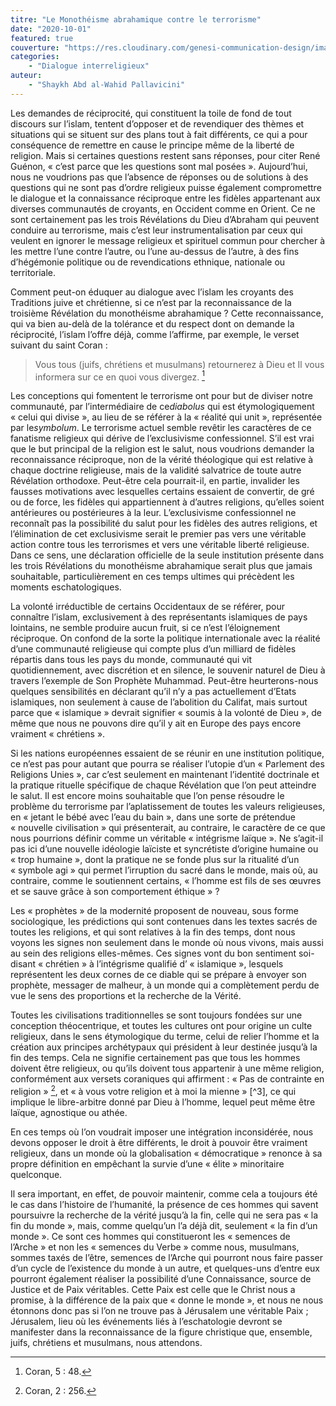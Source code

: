 ```yaml
---
titre: "Le Monothéisme abrahamique contre le terrorisme"
date: "2020-10-01"
featured: true
couverture: "https://res.cloudinary.com/genesi-communication-design/image/upload/v1606300338/ihei/couvertures/auditorium-83_hz27q3.jpg"
categories: 
	- "Dialogue interreligieux"
auteur: 
	- "Shaykh Abd al-Wahid Pallavicini"
---
```


Les demandes de réciprocité, qui constituent la toile de fond de tout discours sur l’islam, tentent d’opposer et de revendiquer des thèmes et situations qui se situent sur des plans tout à fait différents, ce qui a pour conséquence de remettre en cause le principe même de la liberté de religion. Mais si certaines questions restent sans réponses, pour citer René Guénon, «&nbsp;c’est parce que les questions sont mal posées&nbsp;». Aujourd’hui, nous ne voudrions pas que l’absence de réponses ou de solutions à des questions qui ne sont pas d’ordre religieux puisse également compromettre le dialogue et la connaissance réciproque entre les fidèles appartenant aux diverses communautés de croyants, en Occident comme en Orient. Ce ne sont certainement pas les trois Révélations du Dieu d’Abraham qui peuvent conduire au terrorisme, mais c’est leur instrumentalisation par ceux qui veulent en ignorer le message religieux et spirituel commun pour chercher à les mettre l’une contre l’autre, ou l’une au-dessus de l’autre, à des fins d’hégémonie politique ou de revendications ethnique, nationale ou territoriale.

Comment peut-on éduquer au dialogue avec l’islam les croyants des Traditions juive et chrétienne, si ce n’est par la reconnaissance de la troisième Révélation du monothéisme abrahamique&nbsp;? Cette reconnaissance, qui va bien au-delà de la tolérance et du respect dont on demande la réciprocité, l’islam l’offre déjà, comme l’affirme, par exemple, le verset suivant du saint Coran&nbsp;: 
> Vous tous (juifs, chrétiens et musulmans) retournerez à Dieu et Il vous informera sur ce en quoi vous divergez. [^1]

Les conceptions qui fomentent le terrorisme ont pour but de diviser notre communauté, par l’intermédiaire de ce*diabolus* qui est étymologiquement «&nbsp;celui qui divise&nbsp;», au lieu de se référer à la «&nbsp;réalité qui unit&nbsp;», représentée par le*symbolum*. Le terrorisme actuel semble revêtir les caractères de ce fanatisme religieux qui dérive de l’exclusivisme confessionnel. S’il est vrai que le but principal de la religion est le salut, nous voudrions demander la reconnaissance réciproque, non de la vérité théologique qui est relative à chaque doctrine religieuse, mais de la validité salvatrice de toute autre Révélation orthodoxe. Peut-être cela pourrait-il, en partie, invalider les fausses motivations avec lesquelles certains essaient de convertir, de gré ou de force, les fidèles qui appartiennent à d’autres religions, qu’elles soient antérieures ou postérieures à la leur. L’exclusivisme confessionnel ne reconnaît pas la possibilité du salut pour les fidèles des autres religions, et l’élimination de cet exclusivisme serait le premier pas vers une véritable action contre tous les terrorismes et vers une véritable liberté religieuse. Dans ce sens, une déclaration officielle de la seule institution présente dans les trois Révélations du monothéisme abrahamique serait plus que jamais souhaitable, particulièrement en ces temps ultimes qui précèdent les moments eschatologiques.

La volonté irréductible de certains Occidentaux de se référer, pour connaître l’islam, exclusivement à des représentants islamiques de pays lointains, ne semble produire aucun fruit, si ce n’est l’éloignement réciproque. On confond de la sorte la politique internationale avec la réalité d’une communauté religieuse qui compte plus d’un milliard de fidèles répartis dans tous les pays du monde, communauté qui vit quotidiennement, avec discrétion et en silence, le souvenir naturel de Dieu à travers l’exemple de Son Prophète Muhammad. Peut-être heurterons-nous quelques sensibilités en déclarant qu’il n’y a pas actuellement d’Etats islamiques, non seulement à cause de l’abolition du Califat, mais surtout parce que «&nbsp;islamique&nbsp;» devrait signifier «&nbsp;soumis à la volonté de Dieu&nbsp;», de même que nous ne pouvons dire qu’il y ait en Europe des pays encore vraiment «&nbsp;chrétiens&nbsp;».

Si les nations européennes essaient de se réunir en une institution politique, ce n’est pas pour autant que pourra se réaliser l’utopie d’un «&nbsp;Parlement des Religions Unies&nbsp;», car c’est seulement en maintenant l’identité doctrinale et la pratique rituelle spécifique de chaque Révélation que l’on peut atteindre le salut. Il est encore moins souhaitable que l’on pense résoudre le problème du terrorisme par l’aplatissement de toutes les valeurs religieuses, en «&nbsp;jetant le bébé avec l’eau du bain&nbsp;», dans une sorte de prétendue «&nbsp;nouvelle civilisation&nbsp;» qui présenterait, au contraire, le caractère de ce que nous pourrions définir comme un véritable «&nbsp;intégrisme laïque&nbsp;». Ne s’agit-il pas ici d’une nouvelle idéologie laïciste et syncrétiste d’origine humaine ou «&nbsp;trop humaine&nbsp;», dont la pratique ne se fonde plus sur la ritualité d’un «&nbsp;symbole agi&nbsp;» qui permet l’irruption du sacré dans le monde, mais où, au contraire, comme le soutiennent certains, «&nbsp;l’homme est fils de ses œuvres et se sauve grâce à son comportement éthique&nbsp;»&nbsp;? 

Les «&nbsp;prophètes&nbsp;» de la modernité proposent de nouveau, sous forme sociologique, les prédictions qui sont contenues dans les textes sacrés de toutes les religions, et qui sont relatives à la fin des temps, dont nous voyons les signes non seulement dans le monde où nous vivons, mais aussi au sein des religions elles-mêmes. Ces signes vont du bon sentiment soi-disant «&nbsp;chrétien&nbsp;» à l’intégrisme qualifié d’ «&nbsp;islamique&nbsp;», lesquels représentent les deux cornes de ce diable qui se prépare à envoyer son prophète, messager de malheur, à un monde qui a complètement perdu de vue le sens des proportions et la recherche de la Vérité.

Toutes les civilisations traditionnelles se sont toujours fondées sur une conception théocentrique, et toutes les cultures ont pour origine un culte religieux, dans le sens étymologique du terme, celui de relier l’homme et la création aux principes archétypaux qui président à leur destinée jusqu’à la fin des temps. Cela ne signifie certainement pas que tous les hommes doivent être religieux, ou qu’ils doivent tous appartenir à une même religion, conformément aux versets coraniques qui affirment&nbsp;: «&nbsp;Pas de contrainte en religion&nbsp;» [^2], et «&nbsp;à vous votre religion et à moi la mienne&nbsp;» [^3], ce qui implique le libre-arbitre donné par Dieu à l’homme, lequel peut même être laïque, agnostique ou athée.

En ces temps où l’on voudrait imposer une intégration inconsidérée, nous devons opposer le droit à être différents, le droit à pouvoir être vraiment religieux, dans un monde où la globalisation «&nbsp;démocratique&nbsp;» renonce à sa propre définition en empêchant la survie d’une «&nbsp;élite&nbsp;» minoritaire quelconque.

Il sera important, en effet, de pouvoir maintenir, comme cela a toujours été le cas dans l’histoire de l’humanité, la présence de ces hommes qui savent poursuivre la recherche de la vérité jusqu’à la fin, celle qui ne sera pas «&nbsp;la fin du monde&nbsp;», mais, comme quelqu’un l’a déjà dit, seulement «&nbsp;la fin d’un monde&nbsp;». Ce sont ces hommes qui constitueront les «&nbsp;semences de l’Arche&nbsp;» et non les «&nbsp;semences du Verbe&nbsp;» comme nous, musulmans, sommes taxés de l’être, semences de l’Arche qui pourront nous faire passer d’un cycle de l’existence du monde à un autre, et quelques-uns d’entre eux pourront également réaliser la possibilité d’une Connaissance, source de Justice et de Paix véritables. Cette Paix est celle que le Christ nous a promise, à la différence de la paix que «&nbsp;donne le monde&nbsp;», et nous ne nous étonnons donc pas si l’on ne trouve pas à Jérusalem une véritable Paix&nbsp;; Jérusalem, lieu où les événements liés à l’eschatologie devront se manifester dans la reconnaissance de la figure christique que, ensemble, juifs, chrétiens et musulmans, nous attendons.

[^1]: Coran, 5 : 48.

[^2]: Coran, 2 : 256.
